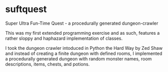 suftquest
=========

Super Ultra Fun-Time Quest - a procedurally generated dungeon-crawler

This was my first extended programming exercise and as such, features a rather sloppy and haphazard
implementation of classes. 

I took the dungeon crawler intoduced in Python the Hard Way by Zed Shaw and instead of creating a finite dungeon
with defined rooms, I implemented a procedurally generated dungeon with random monster names, room descriptions, items, chests, and potions.  
